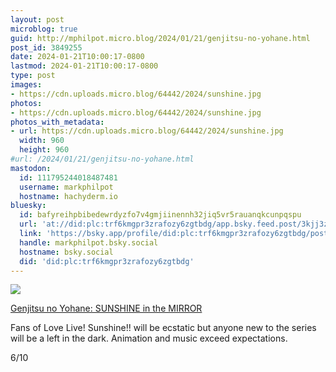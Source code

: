 ```yaml
---
layout: post
microblog: true
guid: http://mphilpot.micro.blog/2024/01/21/genjitsu-no-yohane.html
post_id: 3849255
date: 2024-01-21T10:00:17-0800
lastmod: 2024-01-21T10:00:17-0800
type: post
images:
- https://cdn.uploads.micro.blog/64442/2024/sunshine.jpg
photos:
- https://cdn.uploads.micro.blog/64442/2024/sunshine.jpg
photos_with_metadata:
- url: https://cdn.uploads.micro.blog/64442/2024/sunshine.jpg
  width: 960
  height: 960
#url: /2024/01/21/genjitsu-no-yohane.html
mastodon:
  id: 111795244018487481
  username: markphilpot
  hostname: hachyderm.io
bluesky:
  id: bafyreihpbibedewrdyzfo7v4gmjiinennh32jiq5vr5rauanqkcunpqspu
  url: 'at://did:plc:trf6kmgpr3zrafozy6zgtbdg/app.bsky.feed.post/3kjj3z5kgkj27'
  link: 'https://bsky.app/profile/did:plc:trf6kmgpr3zrafozy6zgtbdg/post/3kjj3z5kgkj27'
  handle: markphilpot.bsky.social
  hostname: bsky.social
  did: 'did:plc:trf6kmgpr3zrafozy6zgtbdg'
---
```

![](https://micro.markphilpot.com/uploads/2024/sunshine.jpg)

[Genjitsu no Yohane: SUNSHINE in the MIRROR](https://anilist.co/anime/151513/Genjitsu-no-Yohane-SUNSHINE-in-the-MIRROR/)

Fans of Love Live! Sunshine!! will be ecstatic but anyone new to the series will be a left in the dark. Animation and music exceed expectations.

6/10

